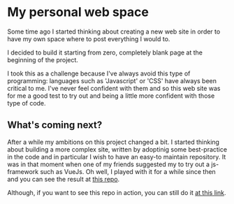 # My personal web space

Some time ago I started thinking about creating a new web site in order to have my own space where to post everything I would to.

I decided to build it starting from zero, completely blank page at the beginning of the project.

I took this as a challenge because I've always avoid this type of programming: languages such as 'Javascript' or 'CSS' have always been critical to me. I've never feel confident with them and so this web site was for me a good test to try out and being a little more confident with those type of code.

<!-- ## Structure

One of the most complicated part was to build a logical structure that should have been simple but functional. Finally, I reached this goal by divided all the source files of the site in different folder named by the extension of the file in the folder, and split the articles in different folder per year, and use a folder for each article. -->

## What's coming next?

After a while my ambitions on this project changed a bit. I started thinking about building a more complex site, written by adoptinig some best-practice in the code and in particular I wish to have an easy-to maintain repository. It was in that moment when one of my friends suggested my to try out a js-framework such as VueJs. Oh well, I played with it for a while since then and you can see the result at [this repo](https://github.com/Bocchio01/Bocchio_WebSite).

Although, if you want to see this repo in action, you can still do it [at this link](https://bocchio.altervista.org).